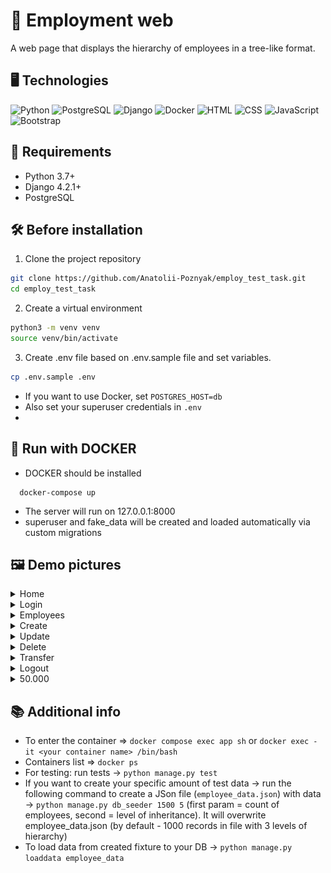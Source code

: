# 💼 Employment web 
A web page that displays the hierarchy of employees in a tree-like format.

## 🖥️ Technologies 
![Python](https://img.shields.io/badge/-Python-blue?style=for-the-badge&logo=python&logoColor=white)
![PostgreSQL](https://img.shields.io/badge/-PostgreSQL-blue?style=for-the-badge&logo=postgresql&logoColor=white)
![Django](https://img.shields.io/badge/-Django-green?style=for-the-badge&logo=django&logoColor=white)
![Docker](https://img.shields.io/badge/-Docker-blue?style=for-the-badge&logo=docker&logoColor=white)
![HTML](https://img.shields.io/badge/-HTML-orange?style=for-the-badge&logo=html5&logoColor=white)
![CSS](https://img.shields.io/badge/-CSS-blue?style=for-the-badge&logo=css3&logoColor=white)
![JavaScript](https://img.shields.io/badge/-JavaScript-yellow?style=for-the-badge&logo=javascript&logoColor=white)
![Bootstrap](https://img.shields.io/badge/-Bootstrap-purple?style=for-the-badge&logo=bootstrap&logoColor=white)

## 📝 Requirements

- Python 3.7+
- Django 4.2.1+
- PostgreSQL

## 🛠 Before installation
1. Clone the project repository

```bash
git clone https://github.com/Anatolii-Poznyak/employ_test_task.git
cd employ_test_task
```
2. Create a virtual environment
```bash
python3 -m venv venv
source venv/bin/activate
```

3. Create .env file based on .env.sample file and set variables.

```bash
cp .env.sample .env
```

- If you want to use Docker, set `POSTGRES_HOST=db` 
- Also set your superuser credentials in `.env`
- 
## 🐳 Run with DOCKER
- DOCKER should be installed

```shell
  docker-compose up
```
- The server will run on 127.0.0.1:8000
- superuser and fake_data will be created and loaded automatically via custom migrations 

## 🖼 Demo pictures
<details>
  <summary>Home</summary>

  ![tree](static/demo/tree.png)
</details>
<details>
  <summary>Login</summary>

  ![login](static/demo/login.png)
</details>
<details>
  <summary>Employees</summary>

  ![employees](static/demo/filter.png)
</details>
<details>
  <summary>Create</summary>

  ![create](static/demo/create.png)
</details>
<details>
  <summary>Update</summary>

  ![update](static/demo/update.png)
</details>
<details>
  <summary>Delete</summary>

  ![delete](static/demo/delete.png)
</details>
<details>
  <summary>Transfer</summary>

  ![transfer](static/demo/transfer.png)
</details>
<details>
  <summary>Logout</summary>

  ![logout](static/demo/logout.png)
</details>
<details>
  <summary>50.000</summary>

  ![Fixture](static/demo/fixtura.png)
</details>

## 📚 Additional info
- To enter the container => `docker compose exec app sh` or `docker exec -it <your container name> /bin/bash`
- Containers list => `docker ps`
- For testing: run tests -> `python manage.py test`
- If you want to create your specific amount of test data -> run the following command to create a JSon file (`employee_data.json`) with data -> `python manage.py db_seeder 1500 5` (first param = count of employees, second = level of inheritance). It will overwrite employee_data.json (by default - 1000 records in file with 3 levels of hierarchy)
- To load data from created fixture to your DB -> `python manage.py loaddata employee_data`
